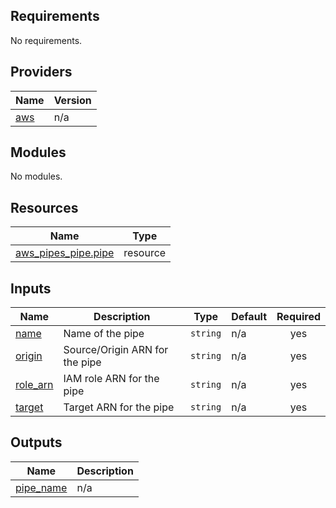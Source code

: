 <!-- BEGIN_TF_DOCS -->
## Requirements

No requirements.

## Providers

| Name | Version |
|------|---------|
| <a name="provider_aws"></a> [aws](#provider\_aws) | n/a |

## Modules

No modules.

## Resources

| Name | Type |
|------|------|
| [aws_pipes_pipe.pipe](https://registry.terraform.io/providers/hashicorp/aws/latest/docs/resources/pipes_pipe) | resource |

## Inputs

| Name | Description | Type | Default | Required |
|------|-------------|------|---------|:--------:|
| <a name="input_name"></a> [name](#input\_name) | Name of the pipe | `string` | n/a | yes |
| <a name="input_origin"></a> [origin](#input\_origin) | Source/Origin ARN for the pipe | `string` | n/a | yes |
| <a name="input_role_arn"></a> [role\_arn](#input\_role\_arn) | IAM role ARN for the pipe | `string` | n/a | yes |
| <a name="input_target"></a> [target](#input\_target) | Target ARN for the pipe | `string` | n/a | yes |

## Outputs

| Name | Description |
|------|-------------|
| <a name="output_pipe_name"></a> [pipe\_name](#output\_pipe\_name) | n/a |
<!-- END_TF_DOCS -->